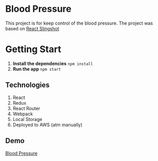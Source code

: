 # Blood Pressure
This project is for keep control of the blood pressure. The project was based on [React Slingshot](https://github.com/coryhouse/react-slingshot)

# Getting Start
1. **Install the dependencies** `npm install`
2. **Run the app** `npm start`

## Technologies

1. React
2. Redux
3. React Router
4. Webpack
5. Local Storage
6. Deployed to AWS (atm manually)

## Demo 
[Blood Pressure](https://d1sgplvltf2w6e.cloudfront.net/)